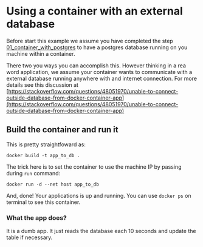 Using a container with an external database
======

Before start this example we assume you have completed the step [01_container_with_postgres](../01_container_with_postgres) to have a postgres database running on you machine within a container.

There two you ways you can accomplish this. However thinking in a rea word application, we assume your container wants to communicate with a external database running anywhere with and internet connection. For more details see this discussion at [https://stackoverflow.com/questions/48051970/unable-to-connect-outside-database-from-docker-container-app](https://stackoverflow.com/questions/48051970/unable-to-connect-outside-database-from-docker-container-app)


## Build the container and run it

This is pretty straightfoward as:

``` shell
docker build -t app_to_db .
```

The trick here is to set the container to use the machine IP by passing during ```run``` command:

``` shell
docker run -d --net host app_to_db 
```

And, done! Your applications is up and running. You can use ```docker ps``` on terminal to see this container.

### What the app does?

It is a dumb app. It just reads the database each 10 seconds and update the table if necessary.




